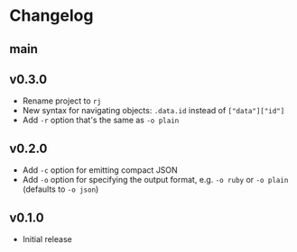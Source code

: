 ---
---

# Changelog

## main

## v0.3.0

- Rename project to `rj`
- New syntax for navigating objects: `.data.id` instead of `["data"]["id"]`
- Add `-r` option that's the same as `-o plain`

## v0.2.0

- Add `-c` option for emitting compact JSON
- Add `-o` option for specifying the output format, e.g. `-o ruby` or
  `-o plain` (defaults to `-o json`)

## v0.1.0

- Initial release
